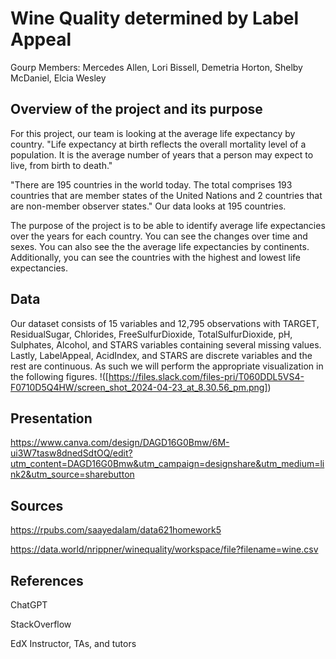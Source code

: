 # Wine Quality determined by Label Appeal

Gourp Members: Mercedes Allen, Lori Bissell, Demetria Horton, Shelby McDaniel, Elcia Wesley

## Overview of the project and its purpose
For this project, our team is looking at the average life expectancy by country. "Life expectancy at birth reflects the overall mortality level of a population. It is the average number of years that a person may expect to live, from birth to death."

"There are 195 countries in the world today. The total comprises 193 countries that are member states of the United Nations and 2 countries that are non-member observer states." Our data looks at 195 countries. 

The purpose of the project is to be able to identify average life expectancies over the years for each country. You can see the changes over time and sexes. You can also see the the average life expectancies by continents. Additionally, you can see the countries with the highest and lowest life expectancies. 

## Data
Our dataset consists of 15 variables and 12,795 observations with TARGET, ResidualSugar, Chlorides, FreeSulfurDioxide, TotalSulfurDioxide, pH, Sulphates, Alcohol, and STARS variables containing several missing values. Lastly, LabelAppeal, AcidIndex, and STARS are discrete variables and the rest are continuous. As such we will perform the appropriate visualization in the following figures.
!([https://files.slack.com/files-pri/T060DDL5VS4-F0710D5Q4HW/screen_shot_2024-04-23_at_8.30.56_pm.png])






## Presentation
https://www.canva.com/design/DAGD16G0Bmw/6M-ui3W7tasw8dnedSdtOQ/edit?utm_content=DAGD16G0Bmw&utm_campaign=designshare&utm_medium=link2&utm_source=sharebutton

## Sources
https://rpubs.com/saayedalam/data621homework5

https://data.world/nrippner/winequality/workspace/file?filename=wine.csv

## References
ChatGPT

StackOverflow

EdX Instructor, TAs, and tutors
